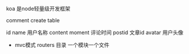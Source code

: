 koa 是node轻量级开发框架

comment create table

id 
name 用户名称
content 
moment 评论时间
postid 文章id
avatar 用户头像

- mvc模式
 routers 目录 一个模块一个文件 